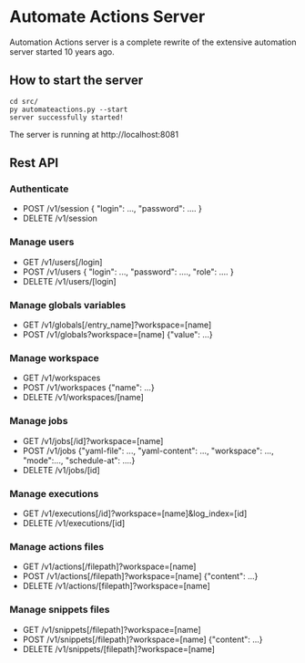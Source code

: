 # Automate Actions Server

Automation Actions server is a complete rewrite of the extensive automation server 
started 10 years ago.

## How to start the server

```
cd src/
py automateactions.py --start
server successfully started!
```

The server is running at http://localhost:8081

## Rest API

### Authenticate

  - POST /v1/session { "login": ..., "password": .... }
  - DELETE /v1/session

### Manage users

  - GET /v1/users[/login]
  - POST /v1/users { "login": ..., "password": ...., "role": .... }
  - DELETE /v1/users/[login]
  
### Manage globals variables

  - GET /v1/globals[/entry_name]?workspace=[name]
  - POST /v1/globals?workspace=[name] {"value": ...}
  
### Manage workspace

  - GET /v1/workspaces
  - POST /v1/workspaces {"name": ...}
  - DELETE /v1/workspaces/[name]
  
### Manage jobs
  - GET /v1/jobs[/id]?workspace=[name]
  - POST /v1/jobs {"yaml-file": ..., "yaml-content": ..., "workspace": ..., "mode":..., "schedule-at": ....}
  - DELETE /v1/jobs/[id]
  
### Manage executions

  - GET /v1/executions[/id]?workspace=[name]&log_index=[id]
  - DELETE /v1/executions/[id]
  
### Manage actions files

  - GET /v1/actions[/filepath]?workspace=[name]
  - POST /v1/actions[/filepath]?workspace=[name] {"content": ...}
  - DELETE /v1/actions/[filepath]?workspace=[name]
  
### Manage snippets files

  - GET /v1/snippets[/filepath]?workspace=[name]
  - POST /v1/snippets[/filepath]?workspace=[name] {"content": ...}
  - DELETE /v1/snippets/[filepath]?workspace=[name]